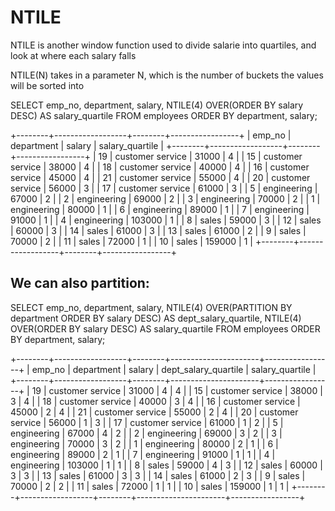 # NTILE 

NTILE is another window function used to divide salarie into quartiles, and look at where each salary falls 

NTILE(N) takes in a parameter N, which is the number of buckets the values will be sorted into

SELECT 
    emp_no,
    department,
    salary,
    NTILE(4) OVER(ORDER BY salary DESC) AS salary_quartile
FROM employees ORDER BY department, salary;

+--------+------------------+--------+-----------------+
| emp_no | department       | salary | salary_quartile |
+--------+------------------+--------+-----------------+
|     19 | customer service |  31000 |               4 |
|     15 | customer service |  38000 |               4 |
|     18 | customer service |  40000 |               4 |
|     16 | customer service |  45000 |               4 |
|     21 | customer service |  55000 |               4 |
|     20 | customer service |  56000 |               3 |
|     17 | customer service |  61000 |               3 |
|      5 | engineering      |  67000 |               2 |
|      2 | engineering      |  69000 |               2 |
|      3 | engineering      |  70000 |               2 |
|      1 | engineering      |  80000 |               1 |
|      6 | engineering      |  89000 |               1 |
|      7 | engineering      |  91000 |               1 |
|      4 | engineering      | 103000 |               1 |
|      8 | sales            |  59000 |               3 |
|     12 | sales            |  60000 |               3 |
|     14 | sales            |  61000 |               3 |
|     13 | sales            |  61000 |               2 |
|      9 | sales            |  70000 |               2 |
|     11 | sales            |  72000 |               1 |
|     10 | sales            | 159000 |               1 |
+--------+------------------+--------+-----------------+

## We can also partition:

SELECT 
    emp_no,
    department,
    salary,
    NTILE(4) OVER(PARTITION BY department ORDER BY salary DESC) AS dept_salary_quartile,
    NTILE(4) OVER(ORDER BY salary DESC) AS salary_quartile
FROM employees ORDER BY department, salary;

+--------+------------------+--------+----------------------+-----------------+
| emp_no | department       | salary | dept_salary_quartile | salary_quartile |
+--------+------------------+--------+----------------------+-----------------+
|     19 | customer service |  31000 |                    4 |               4 |
|     15 | customer service |  38000 |                    3 |               4 |
|     18 | customer service |  40000 |                    3 |               4 |
|     16 | customer service |  45000 |                    2 |               4 |
|     21 | customer service |  55000 |                    2 |               4 |
|     20 | customer service |  56000 |                    1 |               3 |
|     17 | customer service |  61000 |                    1 |               2 |
|      5 | engineering      |  67000 |                    4 |               2 |
|      2 | engineering      |  69000 |                    3 |               2 |
|      3 | engineering      |  70000 |                    3 |               2 |
|      1 | engineering      |  80000 |                    2 |               1 |
|      6 | engineering      |  89000 |                    2 |               1 |
|      7 | engineering      |  91000 |                    1 |               1 |
|      4 | engineering      | 103000 |                    1 |               1 |
|      8 | sales            |  59000 |                    4 |               3 |
|     12 | sales            |  60000 |                    3 |               3 |
|     13 | sales            |  61000 |                    3 |               3 |
|     14 | sales            |  61000 |                    2 |               3 |
|      9 | sales            |  70000 |                    2 |               2 |
|     11 | sales            |  72000 |                    1 |               1 |
|     10 | sales            | 159000 |                    1 |               1 |
+--------+------------------+--------+----------------------+-----------------+
